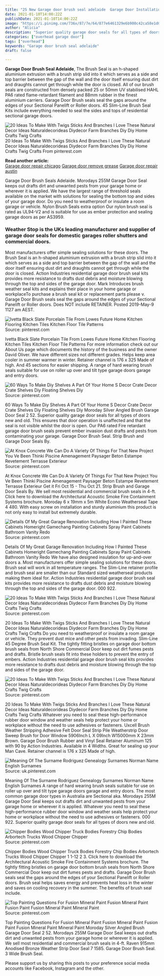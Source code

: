 ```yaml
---
title: "25 New Garage door brush seal adelaide  Garage Door Installation"
date: 2021-01-10T14:00:22Z
publishDate: 2021-01-10T14:00:22Z
image: "https://i.pinimg.com/736x/87/7e/64/877e6461329e6b900c42ca58e1d0b6db.jpg"
author: "Alicia"
description: "Superior quality garage door seals for all types of doors new and old. Garage Door Brush seals seal the gaps around the edges of your Sectional Panelift or Roller doors. Garage door brush seal adelaide"
categories: ["overhead garage door"]
tags: ["overhead"]
keywords: "Garage door brush seal adelaide"
draft: false

---
```

<!-- Head tag Code -->
**Garage Door Brush Seal Adelaide**, The Brush Seal is an h-shaped aluminium extrusion with a brush strip slid into it which serves as a side and top barrier between the gap of the wall and the door itself ensuring dust dirt and draughts cannot get through while the door is closed. All of our brush seals are constructed from densely packed 25 or 50mm UV stabilised HAHL PA6 rated flame-retardant filament and 88mm rubber in the finest aluminium carriers. Garage Door Brush seals seal the gaps around the edges of your Sectional Panelift or Roller doors. 45 Slim-Line Brush Seal Kits include everything needed to seal the sides and tops of residential sectional garage doors.

![20 Ideas To Make With Twigs Sticks And Branches I Love These Natural Decor Ideas Naturaldecorideas Diydecor Farm Branches Diy Diy Home Crafts Twig Crafts](https://i.pinimg.com/originals/3e/da/88/3eda883fce64f4541b9e49fc3a5b40f0.jpg "20 Ideas To Make With Twigs Sticks And Branches I Love These Natural Decor Ideas Naturaldecorideas Diydecor Farm Branches Diy Diy Home Crafts Twig Crafts")
20 Ideas To Make With Twigs Sticks And Branches I Love These Natural Decor Ideas Naturaldecorideas Diydecor Farm Branches Diy Diy Home Crafts Twig Crafts From pinterest.com

**Read another article:**  
[Garage door repair chicago](/garage-door-repair-chicago/)
[Garage door remove grease](/garage-door-remove-grease/)
[Garage door repair austin](/garage-door-repair-austin/)


Garage Door Brush Seals Adelaide. Morodays 255M Garage Door Seal keeps out drafts dirt and unwanted pests from your garage home or wherever it is applied. We have the largest range of threshold seals available on the market with solutions for sealing the bottom top and sides of your garage door. Do you need to weatherproof or insulate a room garage or vehicle. Nylon Brush Seals extra option Our nylon brush seal is rated as UL94-V2 and is suitable for use as ember protection and sealing garage doors as per AS3959.

### Weather Stop is the UKs leading manufacturer and supplier of garage door seals for domestic garages roller shutters and commercial doors.

Most manufacturers offer simple sealing solutions for these doors. The Brush Seal is an h-shaped aluminium extrusion with a brush strip slid into it which serves as a side and top barrier between the gap of the wall and the door itself ensuring dust dirt and draughts cannot get through while the door is closed. Action Industries residential garage door brush seal kits provides more resistance to drafts dust debris and moisture blowing through the top and sides of the garage door. Mark Introduces brush weather seal kits and explains their place in your home garage or workplaceTo purchase a brush seal kit or replacement parts please v. Garage Door Brush seals seal the gaps around the edges of your Sectional Panelift or Roller doors. Does NOT include RETAINER. Posted 2019-May-9 1127 am AEST.


![Ivetta Black Slate Porcelain Tile From Lowes Future Home Kitchen Flooring Kitchen Tiles Kitchen Floor Tile Patterns](https://i.pinimg.com/originals/43/1c/e2/431ce2a2e72a45cd18d44db94b0b3b59.jpg "Ivetta Black Slate Porcelain Tile From Lowes Future Home Kitchen Flooring Kitchen Tiles Kitchen Floor Tile Patterns")
Source: pinterest.com

Ivetta Black Slate Porcelain Tile From Lowes Future Home Kitchen Flooring Kitchen Tiles Kitchen Floor Tile Patterns For more information check out our About Us page which documents the history of the business and the owner David Oliver. We have different sizes not different grades. Helps keep area cooler in summer warmer in winter. Retainer channel is 176 x 325 Made of high. And 45 sections for easier shipping. A range of hard wearing brush seals suitable for use on roller up over and tilt type garage doors garage and entry doors.

![60 Ways To Make Diy Shelves A Part Of Your Home S Decor Crate Decor Crate Shelves Diy Floating Shelves Diy](https://i.pinimg.com/736x/f6/40/dd/f640dd64872b873dcee0d435ea2365ba--wooden-crate-wall-shelves-wall-mounted-crates.jpg "60 Ways To Make Diy Shelves A Part Of Your Home S Decor Crate Decor Crate Shelves Diy Floating Shelves Diy")
Source: pinterest.com

60 Ways To Make Diy Shelves A Part Of Your Home S Decor Crate Decor Crate Shelves Diy Floating Shelves Diy Moroday Silver Angled Brush Garage Door Seal 2 52. Superior quality garage door seals for all types of doors new and old. This ensures that door operation is unaffected and that the seal is not visible whilst the door is open. Our PA6 rated Fire retardant garage door brush seals prevent ember invasion dust drafts and pests from contaminating your garage. Garage Door Brush Seal. Strip Brush and Garage Door Seals By.

![At Knox Concrete We Can Do A Variety Of Things For That New Project You Ve Been Thinki Piscine Amenagement Paysager Beton Estampe Revetement Terrasse Exterieur](https://i.pinimg.com/originals/83/8b/98/838b98dea9bfbf9a66b7f202aba118ec.jpg "At Knox Concrete We Can Do A Variety Of Things For That New Project You Ve Been Thinki Piscine Amenagement Paysager Beton Estampe Revetement Terrasse Exterieur")
Source: pinterest.com

At Knox Concrete We Can Do A Variety Of Things For That New Project You Ve Been Thinki Piscine Amenagement Paysager Beton Estampe Revetement Terrasse Exterieur Get it Fri Oct 15 - Thu Oct 21. Strip Brush and Garage Door Seals By. We sell most residential and commercial brush seals in 4-ft. Click here to download the Architectural Acoustic Smoke Fire Containment Systems brochure. Moroday 6 x 19mm x 5m White Econo Weatherseal Tape 4 480. With easy screw on installation and sturdy aluminium this product is not only easy to install but extremely durable.

![Details Of My Great Garage Renovation Including How I Painted These Cabinets Homeright Gamechang Painting Cabinets Spray Paint Cabinets Bathroom Vanity Redo](https://i.pinimg.com/originals/f8/fb/c3/f8fbc3234a40555cadc76ef9285ed4c8.jpg "Details Of My Great Garage Renovation Including How I Painted These Cabinets Homeright Gamechang Painting Cabinets Spray Paint Cabinets Bathroom Vanity Redo")
Source: pinterest.com

Details Of My Great Garage Renovation Including How I Painted These Cabinets Homeright Gamechang Painting Cabinets Spray Paint Cabinets Bathroom Vanity Redo We have also designed insulation for up-and-over doors a. Most manufacturers offer simple sealing solutions for these doors. Brush seal will work in all temperature ranges. The Slim-Line retainer profile and brush seal are smaller than our Standard sized weatherseal products making them ideal for. Action Industries residential garage door brush seal kits provides more resistance to drafts dust debris and moisture blowing through the top and sides of the garage door. 000 922.

![20 Ideas To Make With Twigs Sticks And Branches I Love These Natural Decor Ideas Naturaldecorideas Diydecor Farm Branches Diy Diy Home Crafts Twig Crafts](https://i.pinimg.com/originals/3e/da/88/3eda883fce64f4541b9e49fc3a5b40f0.jpg "20 Ideas To Make With Twigs Sticks And Branches I Love These Natural Decor Ideas Naturaldecorideas Diydecor Farm Branches Diy Diy Home Crafts Twig Crafts")
Source: pinterest.com

20 Ideas To Make With Twigs Sticks And Branches I Love These Natural Decor Ideas Naturaldecorideas Diydecor Farm Branches Diy Diy Home Crafts Twig Crafts Do you need to weatherproof or insulate a room garage or vehicle. They prevent dust mice and other pests from invading. Slim-Line 45 Degree Brush Seal Kit. The tightly fitting bristles on garage door bottom brush seals from North Shore Commercial Door keep out dirt fumes pests and drafts. Bristle brush seals fit into these holders to prevent the entry of embers. Action Industries residential garage door brush seal kits provides more resistance to drafts dust debris and moisture blowing through the top and sides of the garage door.

![20 Ideas To Make With Twigs Sticks And Branches I Love These Natural Decor Ideas Naturaldecorideas Diydecor Farm Branches Diy Diy Home Crafts Twig Crafts](https://i.pinimg.com/75x75_RS/67/6c/d0/676cd0e3203742f6048ec257149106cf.jpg "20 Ideas To Make With Twigs Sticks And Branches I Love These Natural Decor Ideas Naturaldecorideas Diydecor Farm Branches Diy Diy Home Crafts Twig Crafts")
Source: pinterest.com

20 Ideas To Make With Twigs Sticks And Branches I Love These Natural Decor Ideas Naturaldecorideas Diydecor Farm Branches Diy Diy Home Crafts Twig Crafts Whatever you need to seal these high-performance rubber door window and weather seals help protect your home or workplace without the need to use adhesives or fasteners. Uxcell Brush Weather Stripping Adhesive Felt Door Seal Strip Pile Weatherstrip Door Sweep Brush for Door Window 5906Inch L X 09Inch W15000mm X 23mm Brown. Garage Door Brush Rubber and Vinyl Seal Retainer Aluminum 125 with 90 by Action Industries. Available in 4 Widths. Great for sealing up your Man Cave. Retainer channel is 176 x 325 Made of high.

![Meaning Of The Surname Rodriguez Genealogy Surnames Norman Name English Surnames](https://i.pinimg.com/originals/5a/f8/80/5af880bea151267dc938896351fcefff.png "Meaning Of The Surname Rodriguez Genealogy Surnames Norman Name English Surnames")
Source: uk.pinterest.com

Meaning Of The Surname Rodriguez Genealogy Surnames Norman Name English Surnames A range of hard wearing brush seals suitable for use on roller up over and tilt type garage doors garage and entry doors. The most common garage door types in Australia are Sectional aka. Morodays 255M Garage Door Seal keeps out drafts dirt and unwanted pests from your garage home or wherever it is applied. Whatever you need to seal these high-performance rubber door window and weather seals help protect your home or workplace without the need to use adhesives or fasteners. 000 922. Superior quality garage door seals for all types of doors new and old.

![Chipper Bodies Wood Chipper Truck Bodies Forestry Chip Bodies Arbortech Trucks Wood Chipper Chipper](https://i.pinimg.com/600x315/eb/34/58/eb3458fe842c1ff362d989041c9580c7.jpg "Chipper Bodies Wood Chipper Truck Bodies Forestry Chip Bodies Arbortech Trucks Wood Chipper Chipper")
Source: pinterest.com

Chipper Bodies Wood Chipper Truck Bodies Forestry Chip Bodies Arbortech Trucks Wood Chipper Chipper 1 1-12 2 3. Click here to download the Architectural Acoustic Smoke Fire Containment Systems brochure. The tightly fitting bristles on garage door bottom brush seals from North Shore Commercial Door keep out dirt fumes pests and drafts. Garage Door Brush seals seal the gaps around the edges of your Sectional Panelift or Roller doors. Brush seal helps saves energy and prevents heat loss in the winter and saves on cooling recovery in the summer. The benefits of brush seal include.

![Top Painting Questions For Fusion Mineral Paint Fusion Mineral Paint Fusion Paint Fusion Mineral Paint Mineral Paint](https://i.pinimg.com/736x/87/7e/64/877e6461329e6b900c42ca58e1d0b6db.jpg "Top Painting Questions For Fusion Mineral Paint Fusion Mineral Paint Fusion Paint Fusion Mineral Paint Mineral Paint")
Source: pinterest.com

Top Painting Questions For Fusion Mineral Paint Fusion Mineral Paint Fusion Paint Fusion Mineral Paint Mineral Paint Moroday Silver Angled Brush Garage Door Seal 2 52. Morodays 255M Garage Door Seal keeps out drafts dirt and unwanted pests from your garage home or wherever it is applied. We sell most residential and commercial brush seals in 4-ft. Raven 915mm Anodised Bronze Weather Strip Door Seal 7 1585. Garage Door Brush Seal. 3 Wide Brush Seal.

Please support us by sharing this posts to your preference social media accounts like Facebook, Instagram and the other.

